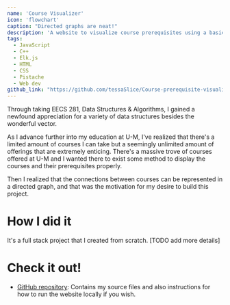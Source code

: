 ```yaml
---
name: 'Course Visualizer'
icon: 'flowchart'
caption: "Directed graphs are neat!"
description: 'A website to visualize course prerequisites using a basic HTML, CSS, and JS frontend with a C++ server as the backend.'
tags:
  - JavaScript
  - C++
  - Elk.js
  - HTML
  - CSS
  - Pistache
  - Web dev
github_link: "https://github.com/tessaSlice/Course-prerequisite-visualizer"
---
```


Through taking EECS 281, Data Structures & Algorithms, I gained a newfound appreciation for a variety of data structures besides the wonderful vector. 

As I advance further into my education at U-M, I've realized that there's a limited amount of courses I can take but a seemingly unlimited amount of offerings that are extremely enticing. There's a massive trove of courses offered at U-M and I wanted there to exist some method to display the courses and their prerequisites properly. 

Then I realized that the connections between courses can be represented in a directed graph, and that was the motivation for my desire to build this project. 

# How I did it

It's a full stack project that I created from scratch. [TODO add more details]

# Check it out!

- [GitHub repository](https://github.com/tessaSlice/Course-prerequisite-visualizer): Contains my source files and also instructions for how to run the website locally if you wish. 
